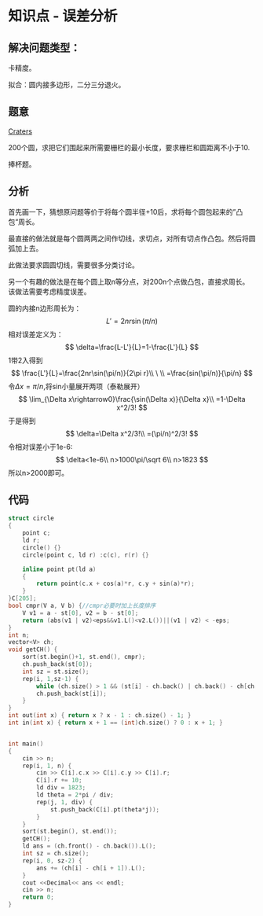 # 知识点 - 误差分析



## 解决问题类型：

卡精度。

拟合：圆内接多边形，二分三分退火。

## 题意

[Craters](https://codeforces.com/gym/101673/problem/B)

200个圆，求把它们围起来所需要栅栏的最小长度，要求栅栏和圆距离不小于10.

捧杯题。

## 分析

首先画一下，猜想原问题等价于将每个圆半径+10后，求将每个圆包起来的”凸包“周长。

最直接的做法就是每个圆两两之间作切线，求切点，对所有切点作凸包。然后将圆弧加上去。

此做法要求圆圆切线，需要很多分类讨论。

另一个有趣的做法是在每个圆上取n等分点，对200n个点做凸包，直接求周长。该做法需要考虑精度误差。

圆的内接n边形周长为：
$$
L'=2nr\sin(\pi/n)
$$
相对误差定义为：
$$
\delta=\frac{L-L'}{L}=1-\frac{L'}{L}
$$
1带2入得到
$$
\frac{L'}{L}=\frac{2nr\sin(\pi/n)}{2\pi r}\\ \ \\
=\frac{sin(\pi/n)}{\pi/n}
$$
令$\Delta x=\pi /n$,将sin小量展开两项（泰勒展开）
$$
\lim_{\Delta x\rightarrow0}\frac{\sin(\Delta x)}{\Delta x}\\
=1-\Delta x^2/3!
$$
于是得到
$$
\delta=\Delta x^2/3!\\
=(\pi/n)^2/3!
$$
令相对误差小于1e-6:
$$
\delta<1e-6\\
n>1000\pi/\sqrt 6\\
n>1823
$$
所以n>2000即可。

## 代码

```cpp
struct circle
{
	point c;
	ld r;
	circle() {}
	circle(point c, ld r) :c(c), r(r) {}

	inline point pt(ld a)
	{
		return point(c.x + cos(a)*r, c.y + sin(a)*r);
	}
}C[205];
bool cmpr(V a, V b) {//cmpr必要时加上长度排序
	V v1 = a - st[0], v2 = b - st[0];
	return (abs(v1 | v2)<eps&&v1.L()<v2.L())||(v1 | v2) < -eps;
}
int n;
vector<V> ch;
void getCH() {
	sort(st.begin()+1, st.end(), cmpr);
	ch.push_back(st[0]);
	int sz = st.size();
	rep(i, 1,sz-1) {
		while (ch.size() > 1 && (st[i] - ch.back() | ch.back() - ch[ch.size() - 2]) < eps)ch.pop_back();
		ch.push_back(st[i]);
	}
}
int out(int x) { return x ? x - 1 : ch.size() - 1; }
int in(int x) { return x + 1 == (int)ch.size() ? 0 : x + 1; }


int main()
{
	cin >> n;
	rep(i, 1, n) {
		cin >> C[i].c.x >> C[i].c.y >> C[i].r;
		C[i].r += 10;
		ld div = 1823;
		ld theta = 2*pi / div;
		rep(j, 1, div) {
			st.push_back(C[i].pt(theta*j));
		}
	}
	sort(st.begin(), st.end());
	getCH();
	ld ans = (ch.front() - ch.back()).L();
	int sz = ch.size();
	rep(i, 0, sz-2) {
		ans += (ch[i] - ch[i + 1]).L();
	}
	cout <<Decimal<< ans << endl;
	cin >> n;
	return 0;
}
```







